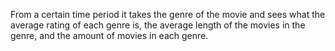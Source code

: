 From a certain time period it takes the genre of the movie and sees what the average rating of each genre is, 
the average length of the movies in the genre, and the amount of movies in each genre. 
